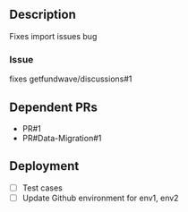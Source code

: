 
## Description

Fixes import issues bug

### Issue

fixes getfundwave/discussions#1

## Dependent PRs

- PR#1
- PR#Data-Migration#1

## Deployment

- [ ] Test cases
- [ ] Update Github environment for env1, env2